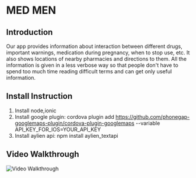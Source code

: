 # MED MEN

## Introduction
Our app provides information about interaction between different drugs, important warnings, medication during pregnancy, when to stop use, etc. It also shows locations of nearby pharmacies and directions to them. All the information is given in a less verbose way so that people don't have to spend too much time reading difficult terms and can get only useful information. 


## Install Instruction 
1. Install node,ionic
2. Install google plugin:
cordova plugin add https://github.com/phonegap-googlemaps-plugin/cordova-plugin-googlemaps --variable API_KEY_FOR_IOS=YOUR_API_KEY
3. Install aylien api:
npm install aylien_textapi

## Video Walkthrough 

<img src='http://i.imgur.com/ZcumFu7.gif' title='Video Walkthrough' width='' alt='Video Walkthrough' />

